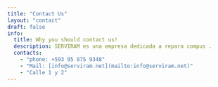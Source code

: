 ```yaml
---
title: "Contact Us"
layout: "contact"
draft: false
info:
  title: Why you should contact us!
  description: SERVIRAM es una empresa dedicada a repara compus .
  contacts:
    - "phone: +593 95 875 9348"
    - "Mail: [info@serviram.net](mailto:info@serviram.net)"
    - "Calle 1 y 2"
---
```


